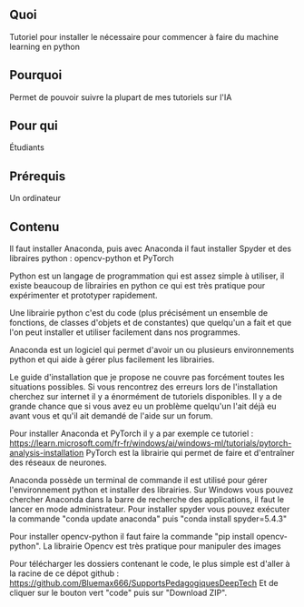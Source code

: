 ## Quoi
Tutoriel pour installer le nécessaire pour commencer à faire du machine learning en python

## Pourquoi
Permet de pouvoir suivre la plupart de mes tutoriels sur l'IA

## Pour qui
Étudiants

## Prérequis
Un ordinateur

## Contenu
Il faut installer Anaconda, puis avec Anaconda il faut installer Spyder et des libraires python : opencv-python et PyTorch

Python est un langage de programmation qui est assez simple à utiliser, il existe beaucoup de librairies en python ce qui est très pratique pour expérimenter et prototyper rapidement.

Une librairie python c'est du code (plus précisément un ensemble de fonctions, de classes d'objets et de constantes) que quelqu'un a fait et que l'on peut installer et utiliser facilement dans nos programmes.

Anaconda est un logiciel qui permet d'avoir un ou plusieurs environnements python et qui aide à gérer plus facilement les librairies.

Le guide d'installation que je propose ne couvre pas forcément toutes les situations possibles. Si vous rencontrez des erreurs lors de l'installation cherchez sur internet il y a énormément de tutoriels disponibles. Il y a de grande chance que si vous avez eu un problème quelqu'un l'ait déjà eu avant vous et qu'il ait demandé de l'aide sur un forum.

Pour installer Anaconda et PyTorch il y a par exemple ce tutoriel : https://learn.microsoft.com/fr-fr/windows/ai/windows-ml/tutorials/pytorch-analysis-installation
PyTorch est la librairie qui permet de faire et d'entraîner des réseaux de neurones.

Anaconda possède un terminal de commande il est utilisé pour gérer l'environnement python et installer des librairies. Sur Windows vous pouvez chercher Anaconda dans la barre de recherche des applications, il faut le lancer en mode administrateur. Pour installer spyder vous pouvez exécuter la commande "conda update anaconda" puis "conda install spyder=5.4.3"

Pour installer opencv-python il faut faire la commande "pip install opencv-python".
La librairie Opencv est très pratique pour manipuler des images

Pour télécharger les dossiers contenant le code, le plus simple est d'aller à la racine de ce dépot github : https://github.com/Bluemax666/SupportsPedagogiquesDeepTech
Et de cliquer sur le bouton vert "code" puis sur "Download ZIP".

